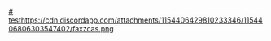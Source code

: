 [# test](https://cdn.discordapp.com/attachments/1154406429810233346/1154406806303547402/faxzcas.png)https://cdn.discordapp.com/attachments/1154406429810233346/1154406806303547402/faxzcas.png
